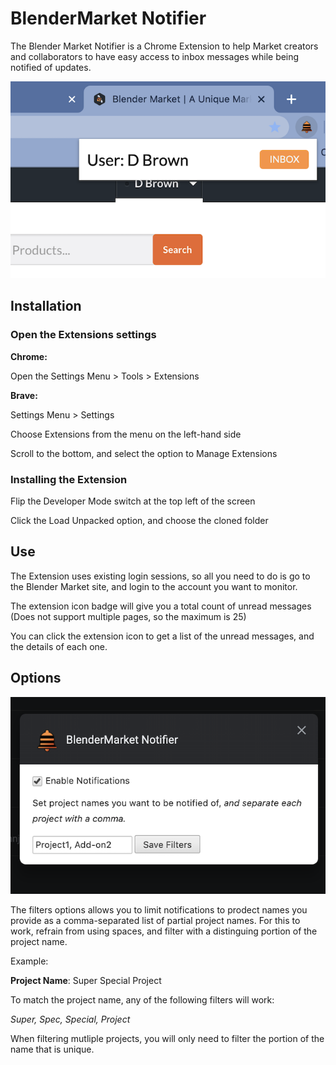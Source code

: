 # BlenderMarket Notifier

The Blender Market Notifier is a Chrome Extension to help Market creators and collaborators to have easy access to inbox messages while being notified of updates.

![Extension](markets-quicklaunch.png)

## Installation

### Open the Extensions settings

**Chrome:**

Open the Settings Menu > Tools > Extensions

**Brave:**

Settings Menu > Settings

Choose Extensions from the menu on the left-hand side

Scroll to the bottom, and select the option to Manage Extensions

### Installing the Extension

Flip the Developer Mode switch at the top left of the screen

Click the Load Unpacked option, and choose the cloned folder


## Use

The Extension uses existing login sessions, so all you need to do is go to the Blender Market site, and login to the account you want to monitor. 

The extension icon badge will give you a total count of unread messages (Does not support multiple pages, so the maximum is 25)

You can click the extension icon to get a list of the unread messages, and the details of each one.

## Options

![Options](markets-filters.png)

The filters options allows you to limit notifications to prodect names you provide as a comma-separated list of partial project names. For this to work, refrain from using spaces,
and filter with a distinguing portion of the project name. 

Example:

__Project Name__: Super Special Project

To match the project name, any of the following filters will work:

_Super, Spec, Special, Project_

When filtering mutliple projects, you will only need to filter the portion of the name
that is unique.